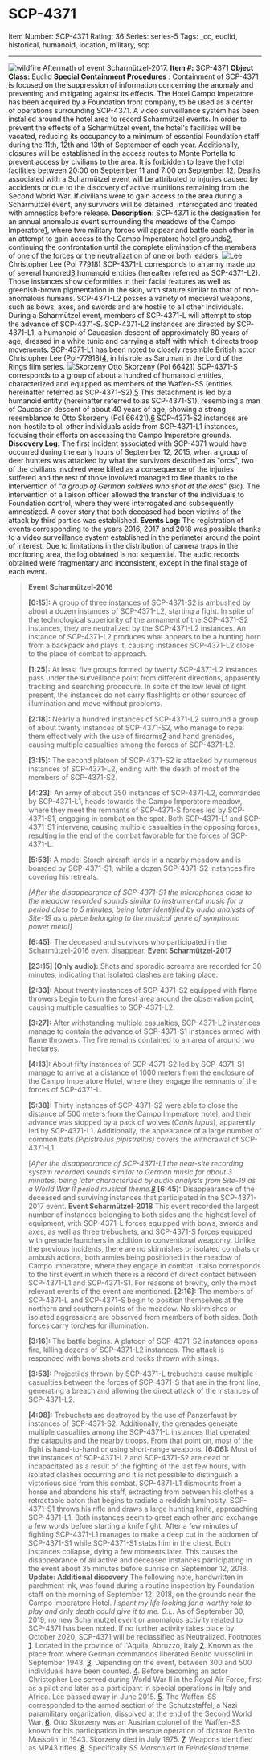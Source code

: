 # SCP-4371
Item Number: SCP-4371
Rating: 36
Series: series-5
Tags: _cc, euclid, historical, humanoid, location, military, scp

---

![wildfire](http://borradores-scp-es.wdfiles.com/local--files/jakuwoski4/wildfire)
Aftermath of event Scharmützel-2017.
**Item #:** SCP-4371
**Object Class:** Euclid
**Special Containment Procedures** : Containment of SCP-4371 is focused on the suppression of information concerning the anomaly and preventing and mitigating against its effects.
The Hotel Campo Imperatore has been acquired by a Foundation front company, to be used as a center of operations surrounding SCP-4371. A video surveillance system has been installed around the hotel area to record Scharmützel events.
In order to prevent the effects of a Scharmützel event, the hotel's facilities will be vacated, reducing its occupancy to a minimum of essential Foundation staff during the 11th, 12th and 13th of September of each year. Additionally, closures will be established in the access routes to Monte Portella to prevent access by civilians to the area. It is forbidden to leave the hotel facilities between 20:00 on September 11 and 7:00 on September 12.
Deaths associated with a Scharmützel event will be attributed to injuries caused by accidents or due to the discovery of active munitions remaining from the Second World War. If civilians were to gain access to the area during a Scharmützel event, any survivors will be detained, interrogated and treated with amnestics before release.
**Description:** SCP-4371 is the designation for an annual anomalous event surrounding the meadows of the Campo Imperatore[1](javascript:;), where two military forces will appear and battle each other in an attempt to gain access to the Campo Imperatore hotel grounds[2](javascript:;), continuing the confrontation until the complete elimination of the members of one of the forces or the neutralization of one or both leaders.
![Lee](http://borradores-scp-es.wdfiles.com/local--files/jakuwoski4/Lee)
Christopher Lee (PoI 77918)
SCP-4371-L corresponds to an army made up of several hundred[3](javascript:;) humanoid entities (hereafter referred as SCP-4371-L2). Those instances show deformities in their facial features as well as greenish-brown pigmentation in the skin, with stature similar to that of non-anomalous humans. SCP-4371-L2 posses a variety of medieval weapons, such as bows, axes, and swords and are hostile to all other individuals. During a Scharmützel event, members of SCP-4371-L will attempt to stop the advance of SCP-4371-S.
SCP-4371-L2 instances are directed by SCP-4371-L1, a humanoid of Caucasian descent of approximately 80 years of age, dressed in a white tunic and carrying a staff with which it directs troop movements. SCP-4371-L1 has been noted to closely resemble British actor Christopher Lee (PoI-77918)[4](javascript:;), in his role as Saruman in the Lord of the Rings film series.
![Skorzeny](http://borradores-scp-es.wdfiles.com/local--files/jakuwoski4/Skorzeny)
Otto Skorzeny (PoI 66421)
SCP-4371-S corresponds to a group of about a hundred of humanoid entities, characterized and equipped as members of the Waffen-SS (entities hereinafter referred as SCP-4371-S2).[5](javascript:;) This detachment is led by a humanoid entity (hereinafter referred to as SCP-4371-S1), resembling a man of Caucasian descent of about 40 years of age, showing a strong resemblance to Otto Skorzeny (PoI 66421).[6](javascript:;) SCP-4371-S2 instances are non-hostile to all other individuals aside from SCP-4371-L1 instances, focusing their efforts on accessing the Campo Imperatore grounds.
**Discovery Log:** The first incident associated with SCP-4371 would have occurred during the early hours of September 12, 2015, when a group of deer hunters was attacked by what the survivors described as "orcs", two of the civilians involved were killed as a consequence of the injuries suffered and the rest of those involved managed to flee thanks to the intervention of _"a group of German soldiers who shot at the orcs"_ (sic).
The intervention of a liaison officer allowed the transfer of the individuals to Foundation control, where they were interrogated and subsequently amnestized. A cover story that both deceased had been victims of the attack by third parties was established.
**Events Log:** The registration of events corresponding to the years 2016, 2017 and 2018 was possible thanks to a video surveillance system established in the perimeter around the point of interest. Due to limitations in the distribution of camera traps in the monitoring area, the log obtained is not sequential. The audio records obtained were fragmentary and inconsistent, except in the final stage of each event.
> **Event Scharmützel-2016**  
>    
>  **[0:15]:** A group of three instances of SCP-4371-S2 is ambushed by about a dozen instances of SCP-4371-L2, starting a fight. In spite of the technological superiority of the armament of the SCP-4371-S2 instances, they are neutralized by the SCP-4371-L2 instances. An instance of SCP-4371-L2 produces what appears to be a hunting horn from a backpack and plays it, causing instances SCP-4371-L2 close to the place of combat to approach.  
>    
>  **[1:25]:** At least five groups formed by twenty SCP-4371-L2 instances pass under the surveillance point from different directions, apparently tracking and searching procedure. In spite of the low level of light present, the instances do not carry flashlights or other sources of illumination and move without problems.  
>    
>  **[2:18]:** Nearly a hundred instances of SCP-4371-L2 surround a group of about twenty instances of SCP-4371-S2, who manage to repel them effectively with the use of firearms[7](javascript:;) and hand grenades, causing multiple casualties among the forces of SCP-4371-L2.  
>    
>  **[3:15]:** The second platoon of SCP-4371-S2 is attacked by numerous instances of SCP-4371-L2, ending with the death of most of the members of SCP-4371-S2.  
>    
>  **[4:23]:** An army of about 350 instances of SCP-4371-L2, commanded by SCP-4371-L1, heads towards the Campo Imperatore meadow, where they meet the remnants of SCP-4371-S forces led by SCP-4371-S1, engaging in combat on the spot. Both SCP-4371-L1 and SCP-4371-S1 intervene, causing multiple casualties in the opposing forces, resulting in the end of the combat favorable for the forces of SCP-4371-L.  
>    
>  **[5:53]:** A model Storch aircraft lands in a nearby meadow and is boarded by SCP-4371-S1, while a dozen SCP-4371-S2 instances fire covering his retreats.  
>    
>  _[After the disappearance of SCP-4371-S1 the microphones close to the meadow recorded sounds similar to instrumental music for a period close to 5 minutes, being later identified by audio analysts of Site-19 as a piece belonging to the musical genre of symphonic power metal]_  
>    
>  **[6:45]:** The deceased and survivors who participated in the Scharmützel-2016 event disappear.
> **Event Scharmützel-2017**  
>    
>  **[23:15] (Only audio):** Shots and sporadic screams are recorded for 30 minutes, indicating that isolated clashes are taking place.  
>    
>  **[2:33]:** About twenty instances of SCP-4371-S2 equipped with flame throwers begin to burn the forest area around the observation point, causing multiple casualties to SCP-4371-L2.  
>    
>  **[3:27]:** After withstanding multiple casualties, SCP-4371-L2 instances manage to contain the advance of SCP-4371-S1 instances armed with flame throwers. The fire remains contained to an area of around two hectares.  
>    
>  **[4:13]:** About fifty instances of SCP-4371-S2 led by SCP-4371-S1 manage to arrive at a distance of 1000 meters from the enclosure of the Campo Imperatore Hotel, where they engage the remnants of the forces of SCP-4371-L.  
>    
>  **[5:38]:** Thirty instances of SCP-4371-S2 were able to close the distance of 500 meters from the Campo Imperatore hotel, and their advance was stopped by a pack of wolves (_Canis lupus_), apparently led by SCP-4371-L1. Additionally, the appearance of a large number of common bats _(Pipistrellus pipistrellus)_ covers the withdrawal of SCP-4371-L1.  
>    
>  [_After the disappearance of SCP-4371-L1 the near-site recording system recorded sounds similar to German music for about 3 minutes, being later characterized by audio analysts from Site-19 as a World War II period musical theme.[8](javascript:;)_
> **[6:45]:** Disappearance of the deceased and surviving instances that participated in the SCP-4371-2017 event.
> **Event Scharmützel-2018**
> This event recorded the largest number of instances belonging to both sides and the highest level of equipment, with SCP-4371-L forces equipped with bows, swords and axes, as well as three trebuchets, and SCP-4371-S forces equipped with grenade launchers in addition to conventional weaponry. Unlike the previous incidents, there are no skirmishes or isolated combats or ambush actions, both armies being positioned in the meadow of Campo Imperatore, where they engage in combat. It also corresponds to the first event in which there is a record of direct contact between SCP-4371-L1 and SCP-4371-S1. For reasons of brevity, only the most relevant events of the event are mentioned.
> **[2:16]:** The members of SCP-4371-L and SCP-4371-S begin to position themselves at the northern and southern points of the meadow. No skirmishes or isolated aggressions are observed from members of both sides. Both forces carry torches for illumination.  
>    
>  **[3:16]:** The battle begins. A platoon of SCP-4371-S2 instances opens fire, killing dozens of SCP-4371-L2 instances. The attack is responded with bows shots and rocks thrown with slings.  
>    
>  **[3:53]:** Projectiles thrown by SCP-4371-L trebuchets cause multiple casualties between the forces of SCP-4371-S that are in the front line, generating a breach and allowing the direct attack of the instances of SCP-4371-L2.  
>    
>  **[4:08]:** Trebuchets are destroyed by the use of Panzerfaust by instances of SCP-4371-S2. Additionally, the grenades generate multiple casualties among the SCP-4371-L instances that operated the catapults and the nearby troops. From that point on, most of the fight is hand-to-hand or using short-range weapons.
> **[6:06]:** Most of the instances of SCP-4371-L2 and SCP-4371-S2 are dead or incapacitated as a result of the fighting of the last few hours, with isolated clashes occurring and it is not possible to distinguish a victorious side from this combat. SCP-4371-L1 dismounts from a horse and abandons his staff, extracting from between his clothes a retractable baton that begins to radiate a reddish luminosity. SCP-4371-S1 throws his rifle and draws a large hunting knife, approaching SCP-4371-L1. Both instances seem to greet each other and exchange a few words before starting a knife fight. After a few minutes of fighting SCP-4371-L1 manages to make a deep cut in the abdomen of SCP-4371-S1 while SCP-4371-S1 stabs him in the chest. Both instances collapse, dying a few moments later. This causes the disappearance of all active and deceased instances participating in the event about 35 minutes before sunrise on September 12, 2018.
**Update: Additional discovery**
The following note, handwritten in parchment ink, was found during a routine inspection by Foundation staff on the morning of September 12, 2018, on the grounds near the Campo Imperatore Hotel.
> _I spent my life looking for a worthy role to play and only death could give it to me._
> _C.L._
As of September 30, 2019, no new Scharmutzel event or anomalous activity related to SCP-4371 has been noted. If no further activity takes place by October 2020, SCP-4371 will be reclassified as Neutralized.
Footnotes
[1](javascript:;). Located in the province of l'Aquila, Abruzzo, Italy
[2](javascript:;). Known as the place from where German commandos liberated Benito Mussolini in September 1943.
[3](javascript:;). Depending on the event, between 300 and 500 individuals have been counted.
[4](javascript:;). Before becoming an actor Christopher Lee served during World War II in the Royal Air Force, first as a pilot and later as a participant in special operations in Italy and Africa. Lee passed away in June 2015.
[5](javascript:;). The Waffen-SS corresponded to the armed section of the Schutzstaffel, a Nazi paramilitary organization, dissolved at the end of the Second World War.
[6](javascript:;). Otto Skorzeny was an Austrian colonel of the Waffen-SS known for his participation in the rescue operation of dictator Benito Mussolini in 1943. Skorzeny died in July 1975.
[7](javascript:;). Weapons identified as MP43 rifles.
[8](javascript:;). Specifically _SS Marschiert in Feindesland_ theme.